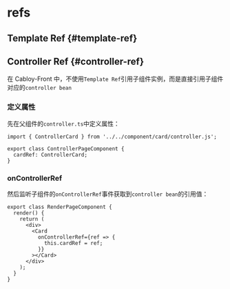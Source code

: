 # refs

## Template Ref {#template-ref}

## Controller Ref {#controller-ref}

在 Cabloy-Front 中，不使用`Template Ref`引用子组件实例，而是直接引用子组件对应的`controller bean`

### 定义属性

先在父组件的`controller.ts`中定义属性：

```typescript{1,4}
import { ControllerCard } from '../../component/card/controller.js';

export class ControllerPageComponent {
  cardRef: ControllerCard;
}
```

### onControllerRef

然后监听子组件的`onControllerRef`事件获取到`controller bean`的引用值：

```typescript{6-8}
export class RenderPageComponent {
  render() {
    return (
      <div>
        <Card
          onControllerRef={ref => {
            this.cardRef = ref;
          }}
        ></Card>
      </div>
    );
  }
}
```
